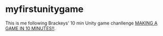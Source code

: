# myfirstunitygame 
This is me following Brackeys' 10 min Unity game chanllenge [MAKING A GAME IN 10 MINUTES!!](https://www.youtube.com/watch?v=p8MzsDBI5EI).
